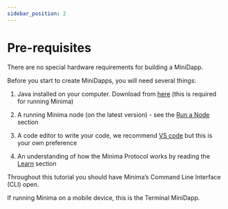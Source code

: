 ```yaml
---
sidebar_position: 2
---
```


# Pre-requisites
There are no special hardware requirements for building a MiniDapp. 

Before you start to create MiniDapps, you will need several things:

1. Java installed on your computer. Download from [here](https://www.java.com/en/download/) (this is required for running Minima)

2. A running Minima node (on the latest version) - see the [Run a Node](/docs/runanode/get_started) section

3. A code editor to write your code, we recommend [VS code](https://code.visualstudio.com/download) but this is your own preference

4. An understanding of how the Minima Protocol works by reading the [Learn](/docs/learn/ataglance) section 

Throughout this tutorial you should have Minima’s Command Line Interface (CLI) open.

If running Minima on a mobile device, this is the Terminal MiniDapp. 